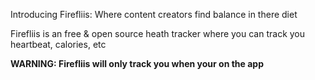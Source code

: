 Introducing Firefliis: Where content creators find balance in there diet

Firefliis is an free & open source heath tracker where you can track you heartbeat, calories, etc

**WARNING: Firefliis will only track you when your on the app**
